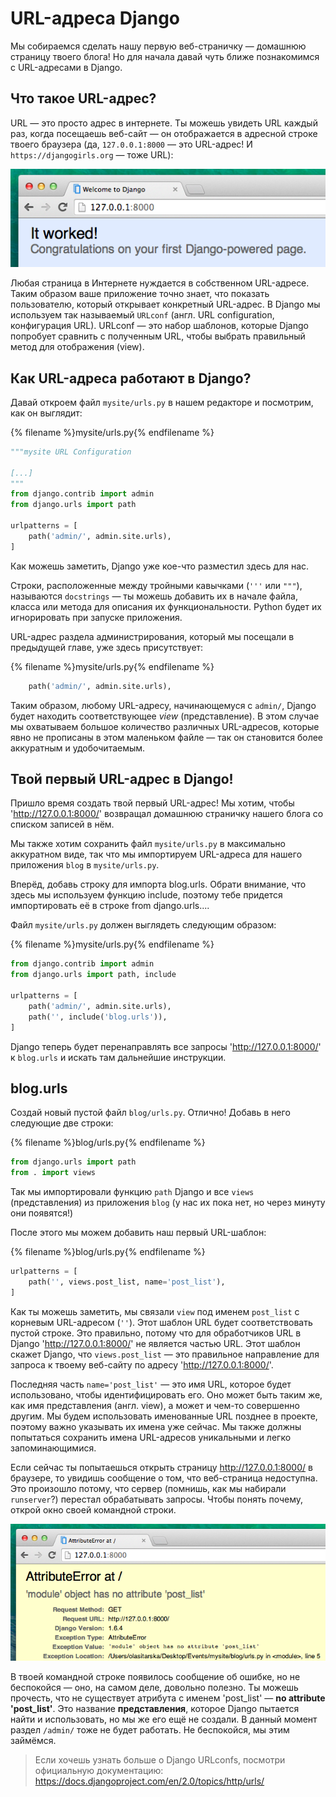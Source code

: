 # URL-адреса Django

Мы собираемся сделать нашу первую веб-страничку — домашнюю страницу твоего блога! Но для начала давай чуть ближе познакомимся с URL-адресами в Django.

## Что такое URL-адрес?

URL — это просто адрес в интернете. Ты можешь увидеть URL каждый раз, когда посещаешь веб-сайт — он отображается в адресной строке твоего браузера (да, `127.0.0.1:8000` — это URL-адрес! И `https://djangogirls.org` — тоже URL):

![URL-адрес][1]

 [1]: images/url.png

Любая страница в Интернете нуждается в собственном URL-адресе. Таким образом ваше приложение точно знает, что показать пользователю, который открывает конкретный URL-адрес. В Django мы используем так называемый `URLconf` (англ. URL configuration, конфигурация URL). URLconf — это набор шаблонов, которые Django попробует сравнить с полученным URL, чтобы выбрать правильный метод для отображения (view).

## Как URL-адреса работают в Django?

Давай откроем файл `mysite/urls.py` в нашем редакторе и посмотрим, как он выглядит:

{% filename %}mysite/urls.py{% endfilename %}
```python
"""mysite URL Configuration

[...]
"""
from django.contrib import admin
from django.urls import path

urlpatterns = [
    path('admin/', admin.site.urls),
]
```

Как можешь заметить, Django уже кое-что разместил здесь для нас.

Строки, расположенные между тройными кавычками (`'''` или `"""`), называются `docstrings` — ты можешь добавить их в начале файла, класса или метода для описания их функциональности. Python будет их игнорировать при запуске приложения.

URL-адрес раздела администрирования, который мы посещали в предыдущей главе, уже здесь присутствует:

{% filename %}mysite/urls.py{% endfilename %}
```python
    path('admin/', admin.site.urls),
```

Таким образом, любому URL-адресу, начинающемуся с `admin/`, Django будет находить соответствующее *view* (представление). В этом случае мы охватываем большое количество различных URL-адресов, которые явно не прописаны в этом маленьком файле — так он становится более аккуратным и удобочитаемым.

## Твой первый URL-адрес в Django!

Пришло время создать твой первый URL-адрес! Мы хотим, чтобы 'http://127.0.0.1:8000/' возвращал домашнюю страничку нашего блога со списком записей в нём.

Мы также хотим сохранить файл `mysite/urls.py` в максимально аккуратном виде, так что мы импортируем URL-адреса для нашего приложения `blog` в `mysite/urls.py`.

Вперёд, добавь строку для импорта blog.urls. Обрати внимание, что здесь мы используем функцию include, поэтому тебе придется импортировать её в строке from django.urls....

Файл `mysite/urls.py` должен выглядеть следующим образом:

{% filename %}mysite/urls.py{% endfilename %}
```python
from django.contrib import admin
from django.urls import path, include

urlpatterns = [
    path('admin/', admin.site.urls),
    path('', include('blog.urls')),
]
```

Django теперь будет перенаправлять все запросы 'http://127.0.0.1:8000/' к `blog.urls` и искать там дальнейшие инструкции.

## blog.urls

Создай новый пустой файл `blog/urls.py`. Отлично! Добавь в него следующие две строки:

{% filename %}blog/urls.py{% endfilename %}
```python
from django.urls import path
from . import views
```

Так мы импортировали функцию `path` Django и все `views` (представления) из приложения `blog` (у нас их пока нет, но через минуту они появятся!)

После этого мы можем добавить наш первый URL-шаблон:

{% filename %}blog/urls.py{% endfilename %}
```python
urlpatterns = [
    path('', views.post_list, name='post_list'),
]
```

Как ты можешь заметить, мы связали `view` под именем `post_list` с корневым URL-адресом (`''`). Этот шаблон URL будет соответствовать пустой строке. Это правильно, потому что для обработчиков URL в Django 'http://127.0.0.1:8000/' не является частью URL. Этот шаблон скажет Django, что `views.post_list` — это правильное направление для запроса к твоему веб-сайту по адресу 'http://127.0.0.1:8000/'.

Последняя часть `name='post_list'` — это имя URL, которое будет использовано, чтобы идентифицировать его. Оно может быть таким же, как имя представления (англ. view), а может и чем-то совершенно другим. Мы будем использовать именованные URL позднее в проекте, поэтому важно указывать их имена уже сейчас. Мы также должны попытаться сохранить имена URL-адресов уникальными и легко запоминающимися.

Если сейчас ты попытаешься открыть страницу http://127.0.0.1:8000/ в браузере, то увидишь сообщение о том, что веб-страница недоступна. Это произошло потому, что сервер (помнишь, как мы набирали `runserver`?) перестал обрабатывать запросы. Чтобы понять почему, открой окно своей командной строки.

![Ошибка][2]

 [2]: images/error1.png

В твоей командной строке появилось сообщение об ошибке, но не беспокойся — оно, на самом деле, довольно полезно. Ты можешь прочесть, что не существует атрибута с именем 'post_list' — __no attribute 'post_list'__. Это название **представления**, которое Django пытается найти и использовать, но мы же его ещё не создали. В данный момент раздел `/admin/` тоже не будет работать. Не беспокойся, мы этим займёмся.

> Если хочешь узнать больше о Django URLconfs, посмотри официальную документацию: https://docs.djangoproject.com/en/2.0/topics/http/urls/
